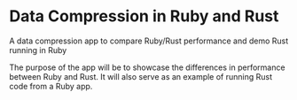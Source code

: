 # Data Compression in Ruby and Rust
A data compression app to compare Ruby/Rust performance and demo Rust running in Ruby

The purpose of the app will be to showcase the differences in performance between Ruby and Rust. It will also serve as an example of running Rust code from a Ruby app.
